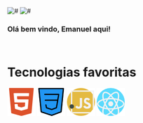 <img src="https://github-readme-stats.vercel.app/api?username=anuraghazra&theme=dark&show_icons=true" alt="#">
<img src="https://github-readme-stats.vercel.app/api?username=LuigiGF&layout=compact&langs_count=16&theme=great-gatsby" alt="#">
 
### Olá bem vindo, Emanuel aqui!
<link rel="stylesheet" href="style.css">
<div aling="center">
<div style="display: inline_block"><br>
    <h1 textaling="center">Tecnologias favoritas</h1>
       <img aling="center" src="imagens/html5.png" alt="#">
       <img src="imagens/css.png" alt="#">
       <img src="imagens/javascript.png" alt="#">
       <img src="imagens/react.png" alt="#">
</div>
</div>
